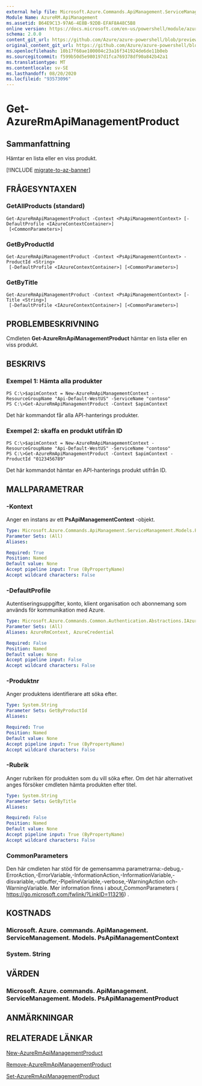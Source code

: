 ```yaml
---
external help file: Microsoft.Azure.Commands.ApiManagement.ServiceManagement.dll-Help.xml
Module Name: AzureRM.ApiManagement
ms.assetid: B64E9C13-97A6-4E8B-92DB-EFAF8A48C5B8
online version: https://docs.microsoft.com/en-us/powershell/module/azurerm.apimanagement/get-azurermapimanagementproduct
schema: 2.0.0
content_git_url: https://github.com/Azure/azure-powershell/blob/preview/src/ResourceManager/ApiManagement/Commands.ApiManagement/help/Get-AzureRmApiManagementProduct.md
original_content_git_url: https://github.com/Azure/azure-powershell/blob/preview/src/ResourceManager/ApiManagement/Commands.ApiManagement/help/Get-AzureRmApiManagementProduct.md
ms.openlocfilehash: 10b17f60ae100004c23a16f341924de6de11b0eb
ms.sourcegitcommit: f599b50d5e980197d1fca769378df90a842b42a1
ms.translationtype: MT
ms.contentlocale: sv-SE
ms.lasthandoff: 08/20/2020
ms.locfileid: "93573096"
---
```

# Get-AzureRmApiManagementProduct

## Sammanfattning
Hämtar en lista eller en viss produkt.

[!INCLUDE [migrate-to-az-banner](../../includes/migrate-to-az-banner.md)]

## FRÅGESYNTAXEN

### GetAllProducts (standard)
```
Get-AzureRmApiManagementProduct -Context <PsApiManagementContext> [-DefaultProfile <IAzureContextContainer>]
 [<CommonParameters>]
```

### GetByProductId
```
Get-AzureRmApiManagementProduct -Context <PsApiManagementContext> -ProductId <String>
 [-DefaultProfile <IAzureContextContainer>] [<CommonParameters>]
```

### GetByTitle
```
Get-AzureRmApiManagementProduct -Context <PsApiManagementContext> [-Title <String>]
 [-DefaultProfile <IAzureContextContainer>] [<CommonParameters>]
```

## PROBLEMBESKRIVNING
Cmdleten **Get-AzureRmApiManagementProduct** hämtar en lista eller en viss produkt.

## BESKRIVS

### Exempel 1: Hämta alla produkter
```
PS C:\>$apimContext = New-AzureRmApiManagementContext -ResourceGroupName "Api-Default-WestUS" -ServiceName "contoso"
PS C:\>Get-AzureRmApiManagementProduct -Context $apimContext
```

Det här kommandot får alla API-hanterings produkter.

### Exempel 2: skaffa en produkt utifrån ID
```
PS C:\>$apimContext = New-AzureRmApiManagementContext -ResourceGroupName "Api-Default-WestUS" -ServiceName "contoso"
PS C:\>Get-AzureRmApiManagementProduct -Context $apimContext -ProductId "0123456789"
```

Det här kommandot hämtar en API-hanterings produkt utifrån ID.

## MALLPARAMETRAR

### -Kontext
Anger en instans av ett **PsApiManagementContext** -objekt.

```yaml
Type: Microsoft.Azure.Commands.ApiManagement.ServiceManagement.Models.PsApiManagementContext
Parameter Sets: (All)
Aliases:

Required: True
Position: Named
Default value: None
Accept pipeline input: True (ByPropertyName)
Accept wildcard characters: False
```

### -DefaultProfile
Autentiseringsuppgifter, konto, klient organisation och abonnemang som används för kommunikation med Azure.

```yaml
Type: Microsoft.Azure.Commands.Common.Authentication.Abstractions.IAzureContextContainer
Parameter Sets: (All)
Aliases: AzureRmContext, AzureCredential

Required: False
Position: Named
Default value: None
Accept pipeline input: False
Accept wildcard characters: False
```

### -Produktnr
Anger produktens identifierare att söka efter.

```yaml
Type: System.String
Parameter Sets: GetByProductId
Aliases:

Required: True
Position: Named
Default value: None
Accept pipeline input: True (ByPropertyName)
Accept wildcard characters: False
```

### -Rubrik
Anger rubriken för produkten som du vill söka efter.
Om det här alternativet anges försöker cmdleten hämta produkten efter titel.

```yaml
Type: System.String
Parameter Sets: GetByTitle
Aliases:

Required: False
Position: Named
Default value: None
Accept pipeline input: True (ByPropertyName)
Accept wildcard characters: False
```

### CommonParameters
Den här cmdleten har stöd för de gemensamma parametrarna:-debug,-ErrorAction,-ErrorVariable,-InformationAction,-InformationVariable,-disvariable,-utbuffer,-PipelineVariable,-verbose,-WarningAction och-WarningVariable. Mer information finns i about_CommonParameters ( https://go.microsoft.com/fwlink/?LinkID=113216) .

## KOSTNADS

### Microsoft. Azure. commands. ApiManagement. ServiceManagement. Models. PsApiManagementContext

### System. String

## VÄRDEN

### Microsoft. Azure. commands. ApiManagement. ServiceManagement. Models. PsApiManagementProduct

## ANMÄRKNINGAR

## RELATERADE LÄNKAR

[New-AzureRmApiManagementProduct](./New-AzureRmApiManagementProduct.md)

[Remove-AzureRmApiManagementProduct](./Remove-AzureRmApiManagementProduct.md)

[Set-AzureRmApiManagementProduct](./Set-AzureRmApiManagementProduct.md)


